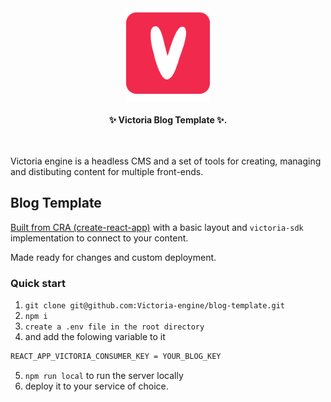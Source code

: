 <div align="center">
    <img alt="styled-components" src="./public/favicon.png" height="150px" />
</div>

<br />

<div align="center">
  <strong>✨ Victoria Blog Template ✨.</strong>
  <br />
  <br />
</div>

<br />

Victoria engine is a headless CMS and a set of tools for creating, managing and distibuting content for multiple front-ends.


## Blog Template

[Built from CRA (create-react-app)](https://github.com/facebook/create-react-app) with a basic layout and `victoria-sdk` implementation to connect to your content.

Made ready for changes and custom deployment.


### Quick start

1. `git clone git@github.com:Victoria-engine/blog-template.git`
2. `npm i`
3. `create a .env file in the root directory`
4. and add the folowing variable to it

```bash
REACT_APP_VICTORIA_CONSUMER_KEY = YOUR_BLOG_KEY
```

5. `npm run local` to run the server locally
6. deploy it to your service of choice.